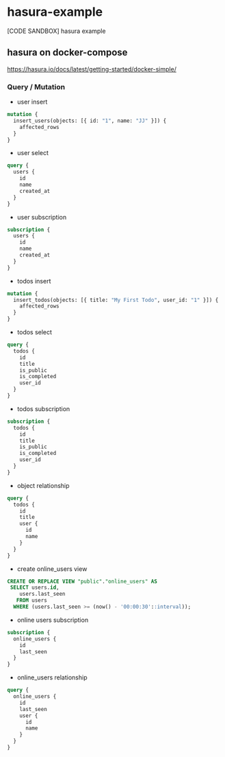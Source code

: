 # hasura-example

[CODE SANDBOX] hasura example

## hasura on docker-compose

https://hasura.io/docs/latest/getting-started/docker-simple/

### Query / Mutation

- user insert

```graphql
mutation {
  insert_users(objects: [{ id: "1", name: "JJ" }]) {
    affected_rows
  }
}
```

- user select

```graphql
query {
  users {
    id
    name
    created_at
  }
}
```

- user subscription

```graphql
subscription {
  users {
    id
    name
    created_at
  }
}
```

- todos insert

```graphql
mutation {
  insert_todos(objects: [{ title: "My First Todo", user_id: "1" }]) {
    affected_rows
  }
}
```

- todos select

```graphql
query {
  todos {
    id
    title
    is_public
    is_completed
    user_id
  }
}
```

- todos subscription

```graphql
subscription {
  todos {
    id
    title
    is_public
    is_completed
    user_id
  }
}
```

- object relationship

```graphql
query {
  todos {
    id
    title
    user {
      id
      name
    }
  }
}
```

- create online_users view

```sql
CREATE OR REPLACE VIEW "public"."online_users" AS
 SELECT users.id,
    users.last_seen
   FROM users
  WHERE (users.last_seen >= (now() - '00:00:30'::interval));
```

- online users subscription

```graphql
subscription {
  online_users {
    id
    last_seen
  }
}
```

- online_users relationship

```graphql
query {
  online_users {
    id
    last_seen
    user {
      id
      name
    }
  }
}
```
